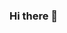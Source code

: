 ### Hi there 👋

<!--
**LucasLPPS/LucasLPPS** is a ✨ _special_ ✨ repository because its `README.md` (this file) appears on your GitHub profile.

Here are some ideas to get you started:

- 🔭 I’m currently working on ...
- 🌱 I’m currently learning ...
- 👯 I’m looking to collaborate on ...
- 🤔 I’m looking for help with ...
- 💬 Ask me about ...
- 📫 How to reach me: 
* **Whatsapp:** (85)998081144
* **Linkedin:** https://www.linkedin.com/in/lucas-pereira-334155182/
